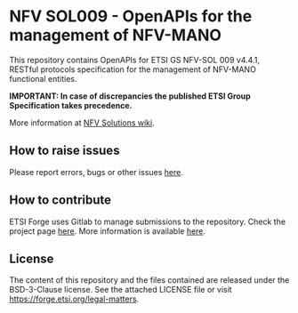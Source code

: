 # NFV SOL009 - OpenAPIs for the management of NFV-MANO

This repository contains OpenAPIs for ETSI GS NFV-SOL 009 v4.4.1, RESTful protocols 
specification for the management of NFV-MANO functional entities.

**IMPORTANT: In case of discrepancies the published ETSI Group Specification takes precedence.**

More information at [NFV Solutions wiki](https://nfvwiki.etsi.org/index.php?title=NFV_Solutions).

## How to raise issues

Please report errors, bugs or other issues [here](https://forge.etsi.org/rep/nfv/SOL009/issues).

## How to contribute

ETSI Forge uses Gitlab to manage submissions to the repository. Check the project page [here](https://forge.etsi.org/rep/nfv/SOL009).
More information is available [here](https://nfvwiki.etsi.org/index.php?title=SOL_OpenAPI_Main_Page#How_to_Contribute).

## License

The content of this repository and the files contained are released under the BSD-3-Clause license.
See the attached LICENSE file or visit https://forge.etsi.org/legal-matters.
